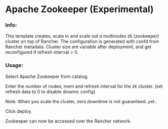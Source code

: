 # Apache Zookeeper (Experimental)


### Info:

 This template creates, scale in and scale out a multinodes zk (zookeeper) cluster on top of Rancher. The configuration is generated with confd from Rancher metadata. 
 Cluster size are variable after deployment, and get reconfigured if refresh interval > 0.
 
 
### Usage:

 Select Apache Zookeeper from catalog. 
 
 Enter the number of nodes, mem and refresh interval for the zk cluster. (set refresh data to 0 to disable dinamic config)

 Note: When you scale the cluster, zero downtime is not guaranteed..yet..
 
 Click deploy.
 
 Zookeeper can now be accessed over the Rancher network. 